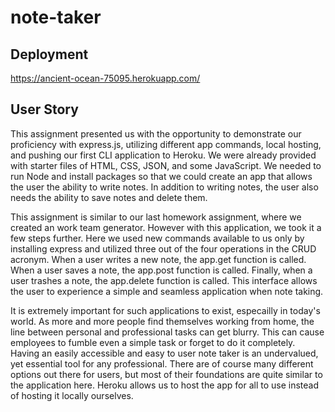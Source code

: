 # note-taker

## Deployment

https://ancient-ocean-75095.herokuapp.com/

## User Story

This assignment presented us with the opportunity to demonstrate our proficiency with express.js, utilizing different app commands, local hosting, and pushing our first CLI application to Heroku.  We were already provided with starter files of HTML, CSS, JSON, and some JavaScript.  We needed to run Node and install packages so that we could create an app that allows the user the ability to write notes.  In addition to writing notes, the user also needs the ability to save notes and delete them.  

This assignment is similar to our last homework assignment, where we created an work team generator.  However with this application, we took it a few steps further.  Here we used new commands available to us only by installing express and utilized three out of the four operations in the CRUD acronym.  When a user writes a new note, the app.get function is called.  When a user saves a note, the app.post function is called.  Finally, when a user trashes a note, the app.delete function is called.  This interface allows the user to experience a simple and seamless application when note taking.

It is extremely important for such applications to exist, especailly in today's world.  As more and more people find themselves working from home, the line between personal and professional tasks can get blurry.  This can cause employees to fumble even a simple task or forget to do it completely.  Having an easily accessible and easy to user note taker is an undervalued, yet essential tool for any professional.  There are of course many different options out there for users, but most of their foundations are quite similar to the application here.  Heroku allows us to host the app for all to use instead of hosting it locally ourselves.
